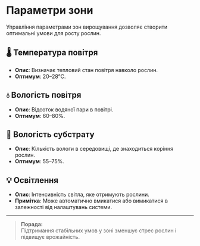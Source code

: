# Параметри зони

Управління параметрами зон вирощування дозволяє створити оптимальні умови для росту рослин.

## 🌡️ Температура повітря

- **Опис**: Визначає тепловий стан повітря навколо рослин.
- **Оптимум**: 20–28°C.

## 💧 Вологість повітря

- **Опис**: Відсоток водяної пари в повітрі.
- **Оптимум**: 60–80%.

## 🌱 Вологість субстрату

- **Опис**: Кількість вологи в середовищі, де знаходиться коріння рослин.
- **Оптимум**: 55–75%.

## 💡 Освітлення

- **Опис**: Інтенсивність світла, яке отримують рослини.
- **Примітка**: Може автоматично вмикатися або вимикатися в залежності від налаштувань системи.

---

> **Порада:**  
> Підтримання стабільних умов у зоні зменшує стрес рослин і підвищує врожайність.
